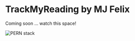 # TrackMyReading by MJ Felix
Coming soon ... watch this space!

![PERN stack](https://mjfelix.dev/img/external/pern-stack.png)

